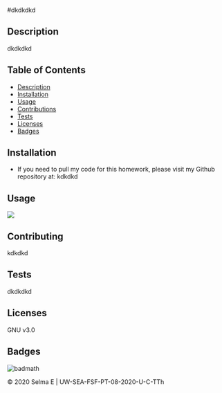 #dkdkdkd

  ## Description
  dkdkdkd

  ## Table of Contents
  * [Description](#description)
  * [Installation](#installation)
  * [Usage](#usage)
  * [Contributions](#contributing)
  * [Tests](#tests)
  * [Licenses](#licenses)
  * [Badges](#badges)

  ## Installation
  * If you need to pull my code for this homework, please visit my Github repository at: kdkdkd

  ## Usage
  <img src="./Assets/dkdkdkdkkd">

  ## Contributing
  kdkdkd

  ## Tests
  dkdkdkd

  ## Licenses
   GNU v3.0

  ## Badges
  ![badmath](https://img.shields.io/github/languages/top/nielsenjared/badmath)

  © 2020 Selma E | UW-SEA-FSF-PT-08-2020-U-C-TTh

